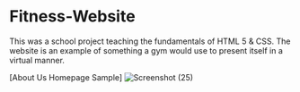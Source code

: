 # Fitness-Website
This was a school project teaching the fundamentals of HTML 5 & CSS.
The website is an example of something a gym would use to present itself in a virtual manner.

[About Us Homepage Sample]
![Screenshot (25)](https://user-images.githubusercontent.com/49052244/134228760-fc415d5e-8720-4e94-abbd-46622548b1d3.png)
